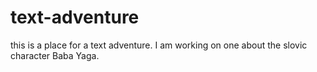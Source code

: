 # text-adventure

this is a place for a text adventure. I am working on one about the slovic character Baba Yaga.
